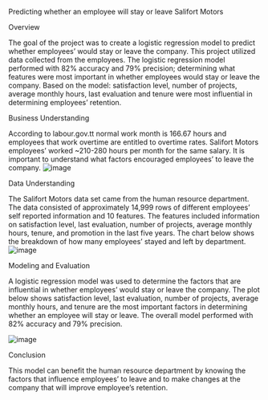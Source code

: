 Predicting whether an employee will stay or leave Salifort Motors


Overview

The goal of the project was to create a logistic regression model to predict whether employees’ would stay or leave the company. This project utilized data collected from the employees. The logistic regression model performed with 82% accuracy and 79% precision; determining what features were most important in whether employees would stay or leave the company. Based on the model: satisfaction level, number of projects, average monthly hours, last evaluation and tenure were most influential in determining employees’ retention. 


Business Understanding

According to labour.gov.tt normal work month is 166.67 hours and employees that work overtime are entitled to overtime rates. Salifort Motors employees’ worked ~210-280 hours per month for the same salary. It is important to understand what factors encouraged employees’ to leave the company.
![image](https://github.com/Cathyann174/capstone-project/assets/126407081/6a73f5c8-1a6d-4326-ab95-e85b8734d04c)


Data Understanding

The Salifort Motors data set came from the human resource department. The data consisted of approximately 14,999 rows of different employees’ self reported information and 10 features. The features included information on satisfaction level, last evaluation, number of projects, average monthly hours, tenure, and promotion in the last five years. The chart below shows the breakdown of how many employees’ stayed and left by department.
![image](https://github.com/Cathyann174/capstone-project/assets/126407081/46c395ea-8c9c-44ea-91fa-f953f51ba5b7)






Modeling and Evaluation

A logistic regression model was used to determine the factors that are influential in whether employees’ would stay or leave the company. The plot below shows satisfaction level, last evaluation, number of projects, average monthly hours, and tenure are the most important factors in determining whether an employee will stay or leave. The overall model performed with 82% accuracy and 79% precision.

![image](https://github.com/Cathyann174/capstone-project/assets/126407081/f83cf411-973f-4b9d-a085-f8fa27eefdd9)


Conclusion

This model can benefit the human resource department by knowing the factors that influence employees’ to leave and to make changes at the company that will improve employee’s retention.
